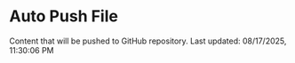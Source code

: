 # Auto Push File

Content that will be pushed to GitHub repository.
Last updated: 08/17/2025, 11:30:06 PM